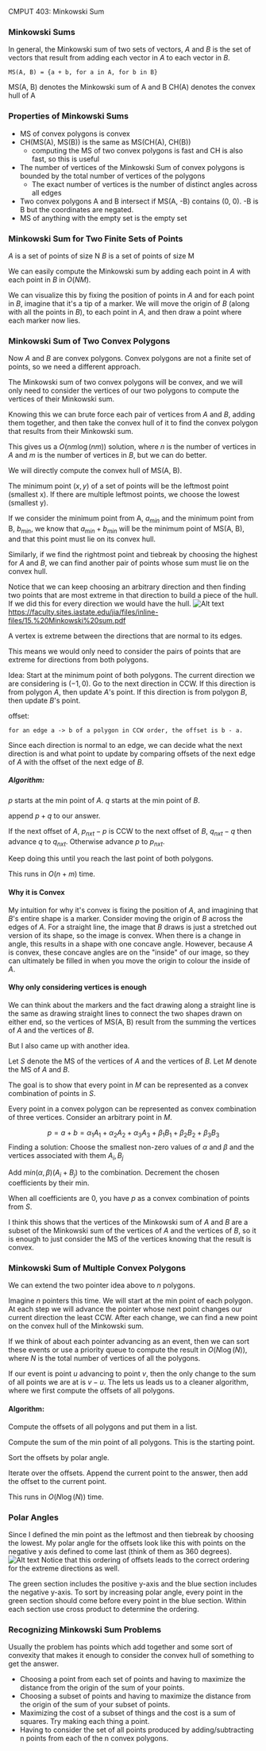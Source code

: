 CMPUT 403: Minkowski Sum

### Minkowski Sums

In general, the Minkowski sum of two sets of vectors, $A$ and $B$ is the set of vectors that result from adding each vector in $A$ to each vector in $B$. 

```
MS(A, B) = {a + b, for a in A, for b in B}
```

MS(A, B) denotes the Minkowski sum of A and B
CH(A) denotes the convex hull of A

### Properties of Minkowski Sums
- MS of convex polygons is convex
- CH(MS(A), MS(B)) is the same as MS(CH(A), CH(B))
  - computing the MS of two convex polygons is fast and CH is also fast, so this is useful 
- The number of vertices of the Minkowski Sum of convex polygons is bounded by the total number of vertices of the polygons
  - The exact number of vertices is the number of distinct angles across all edges
- Two convex polygons A and B intersect if MS(A, -B) contains (0, 0). -B is B but the coordinates are negated.  
- MS of anything with the empty set is the empty set

### Minkowski Sum for Two Finite Sets of Points
$A$ is a set of points of size N
$B$ is a set of points of size M

We can easily compute the Minkowski sum by adding each point in $A$ with each point in $B$ in $O(NM)$. 

We can visualize this by fixing the position of points in $A$ and for each point in $B$, imagine that it's a tip of a marker. We will move the origin of $B$ (along with all the points in $B$), to each point in $A$, and then draw a point where each marker now lies. 

### Minkowski Sum of Two Convex Polygons
Now $A$ and $B$ are convex polygons. Convex polygons are not a finite set of points, so we need a different approach. 

The Minkowski sum of two convex polygons will be convex, and we will only need to consider the vertices of our two polygons to compute the vertices of their Minkowski sum. 

Knowing this we can brute force each pair of vertices from $A$ and $B$, adding them together, and then take the convex hull of it to find the convex polygon that results from their Minkowski sum. 

This gives us a $O(nm\log(nm))$ solution, where $n$ is the number of vertices in $A$ and $m$ is the number of vertices in $B$, but we can do better.

We will directly compute the convex hull of MS(A, B). 

The minimum point $(x, y)$ of a set of points will be the leftmost point (smallest x). If there are multiple leftmost points, we choose the lowest (smallest y). 

If we consider the minimum point from A, $a_{min}$ and the minimum point from B, $b_{min}$, 
we know that $a_{min} + b_{min}$ will be the minimum point of MS(A, B), and that this point must lie on its convex hull. 

Similarly, if we find the rightmost point and tiebreak by choosing the highest for $A$ and $B$, we can find another pair of points whose sum must lie on the convex hull. 

Notice that we can keep choosing an arbitrary direction and then finding two points that are most extreme in that direction to build a piece of the hull. If we did this for every direction we would have the hull. 
![![Alt text](image-3.png)](image-3.png)
https://faculty.sites.iastate.edu/jia/files/inline-files/15.%20Minkowski%20sum.pdf

A vertex is extreme between the directions that are normal to its edges. 

This means we would only need to consider the pairs of points that are extreme for directions from both polygons.  

Idea:
Start at the minimum point of both polygons. The current direction we are considering is $(-1, 0)$. Go to the next direction in CCW. If this direction is from polygon $A$, then update $A$'s point. If this direction is from polygon $B$, then update $B$'s point. 

offset:
```
for an edge a -> b of a polygon in CCW order, the offset is b - a.
```
Since each direction is normal to an edge, we can decide what the next direction is and what point to update by comparing offsets of the next edge of $A$ with the offset of the next edge of $B$. 

##### Algorithm:
$p$ starts at the min point of $A$. 
$q$ starts at the min point of $B$.

append $p + q$ to our answer.

If the next offset of $A$, $p_{nxt} - p$ is CCW to the next offset of $B$, $q_{nxt} - q$ then advance $q$ to $q_{nxt}$. 
Otherwise advance $p$ to $p_{nxt}$. 

Keep doing this until you reach the last point of both polygons. 

This runs in $O(n + m)$ time. 


#### Why it is Convex
My intuition for why it's convex is fixing the position of $A$, and imagining that $B$'s entire shape is a marker. Consider moving the origin of $B$ across the edges of $A$. For a straight line, the image that $B$ draws is just a stretched out version of its shape, so the image is convex. When there is a change in angle, this results in a shape with one concave angle. However, because $A$ is convex, these concave angles are on the "inside" of our image, so they can ultimately be filled in when you move the origin to colour the inside of $A$. 

#### Why only considering vertices is enough
We can think about the markers and the fact drawing along a straight line is the same as drawing straight lines to connect the two shapes drawn on either end, so the vertices of MS(A, B) result from the summing the vertices of $A$ and the vertices of $B$. 

But I also came up with another idea. 

Let $S$ denote the MS of the vertices of $A$ and the vertices of $B$.
Let $M$ denote the MS of $A$ and $B$. 

The goal is to show that every point in $M$ can be represented as a convex combination of points in $S$.

Every point in a convex polygon can be represented as convex combination of three vertices. Consider an arbitrary point in $M$. 

$$
p=a + b = \alpha_1 A_1 + \alpha_2A_2 + \alpha_3A_3 + \beta_1B_1 + \beta_2B_2 + \beta_3B_3 
$$
Finding a solution:
Choose the smallest non-zero values of $\alpha$ and $\beta$ and the vertices associated with them $A_i, B_j$

Add $min(\alpha, \beta)(A_i + B_j)$ to the combination. Decrement the chosen coefficients by their min. 

When all coefficients are 0, you have $p$ as a convex combination of points from $S$.

I think this shows that the vertices of the Minkowski sum of $A$ and $B$ are a subset of the Minkowski sum of the vertices of $A$ and the vertices of $B$, so it is enough to just consider the MS of the vertices knowing that the result is convex. 


### Minkowski Sum of Multiple Convex Polygons
We can extend the two pointer idea above to $n$ polygons. 

Imagine $n$ pointers this time. We will start at the min point of each polygon. At each step we will advance the pointer whose next point changes our current direction the least CCW. After each change, we can find a new point on the convex hull of the Minkowski sum. 

If we think of about each pointer advancing as an event, then we can sort these events or use a priority queue to compute the result in $O(N\log(N))$, where $N$ is the total number of vertices of all the polygons. 

If our event is point $u$ advancing to point $v$, then the only change to the sum of all points we are at is $v - u$. The lets us leads us to a cleaner algorithm, where we first compute the offsets of all polygons.

#### Algorithm:
Compute the offsets of all polygons and put them in a list. 

Compute the sum of the min point of all polygons. This is the starting point. 

Sort the offsets by polar angle. 

Iterate over the offsets. Append the current point to the answer, then add the offset to the current point. 

This runs in $O(N\log(N))$ time. 


### Polar Angles
Since I defined the min point as the leftmost and then tiebreak by choosing the lowest. My polar angle for the offsets look like this with points on the negative y axis defined to come last (think of them as 360 degrees). 
![Alt text](image-1.png)
Notice that this ordering of offsets leads to the correct ordering for the extreme directions as well. 

The green section includes the positive y-axis and the blue section includes the negative y-axis. To sort by increasing polar angle, every point in the green section should come before every point in the blue section. Within each section use cross product to determine the ordering. 

### Recognizing Minkowski Sum Problems
Usually the problem has points which add together and some sort of convexity that makes it enough to consider the convex hull of something to get the answer.  
- Choosing a point from each set of points and having to maximize the distance from the origin of the sum of your points. 
- Choosing a subset of points and having to maximize the distance from the origin of the sum of your subset of points.
- Maximizing the cost of a subset of things and the cost is a sum of squares. Try making each thing a point. 
- Having to consider the set of all points produced by adding/subtracting n points from each of the n convex polygons.  
